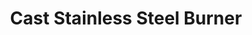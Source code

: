 ---
title: "Cast Stainless Steel Burner"
description: "ELCSSB004"
draft: false
image1 : 
  - name : "images/portfolio/Cast-Stainless-Steel-Burner/ELCSSB004_Edit.jpg"
  - name : "images/portfolio/Cast-Stainless-Steel-Burner/ELCSSB004_1_Edit.jpg"
bg_image: "images/BurnerGroup.jpg"
category: "Cast Stainless Steel Burner"
information:
  - label : "Item"
    info : "ELCSSB004"
  - label : "Material"
    info : "Cast Stainless Steel"
  - label : "Size"
    info : '16-3/8"L X 2-15/16"W'
---